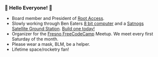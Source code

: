 ### :milky_way: Hello Everyone! :milky_way:

* Board member and President of [Root Access](https://rootaccess.org/).
* Slowly working through Ben Eaters [8 bit computer](https://eater.net/8bit/) and a [Satnogs Satellite Ground Station](https://network.satnogs.org/stations/1370/). [Build one today!](https://github.com/RootAccessHackerspace/meta/wiki/Satellite-Tracker)
* Organizer for the [Fresno FreeCodeCamp](https://github.com/freecodecamp-fresnoca) Meetup. We meet every first Saturday of the month.
* Please wear a mask, BLM, be a helper.
* Lifetime space/rocketry fan!
